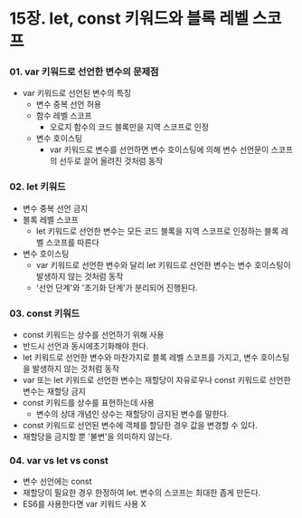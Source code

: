 # 15장. let, const 키워드와 블록 레벨 스코프

### 01. var 키워드로 선언한 변수의 문제점
- var 키워드로 선언된 변수의 특징
  - 변수 중복 선언 허용
  - 함수 레벨 스코프
    - 오로지 함수의 코드 블록만을 지역 스코프로 인정
  - 변수 호이스팅
    - var 키워드로 변수를 선언하면 변수 호이스팅에 의해 변수 선언문이 스코프의 선두로 끌어 올려진 것처럼 동작
  
### 02. let 키워드
- 변수 중복 선언 금지
- 블록 레벨 스코프
  - let 키워드로 선언한 변수는 모든 코드 블록을 지역 스코프로 인정하는 블록 레벨 스코프를 따른다
- 변수 호이스팅
  - var 키워드로 선언한 변수와 달리 let 키워드로 선언한 변수는 변수 호이스팅이 발생하지 않는 것처럼 동작
  - '선언 단계'와 '초기화 단계'가 분리되어 진행된다.

### 03. const 키워드
- const 키워드는 상수를 선언하기 위해 사용
- 반드시 선언과 동시에초기화해야 한다.
- let 키워드로 선언한 변수와 마찬가지로 블록 레벨 스코프를 가지고, 변수 호이스팅을 발생하지 않는 것처럼 동작
- var 또는 let 키워드로 선언한 변수는 재할당이 자유로우나 const 키워드로 선언한 변수는 재할당 금지
- const 키워드를 상수를 표현하는데 사용
  - 변수의 상대 개념인 상수는 재할당이 금지된 변수를 말한다.
- const 키워드로 선언된 변수에 객체를 할당한 경우 값을 변경할 수 있다.
- 재할당을 금지할 뿐 '불변'을 의미하지 않는다.

### 04. var vs let vs const
- 변수 선언에는 const
- 재할당이 필요한 경우 한정하여 let. 변수의 스코프는 최대한 좁게 만든다.
- ES6를 사용한다면 var 키워드 사용 X

